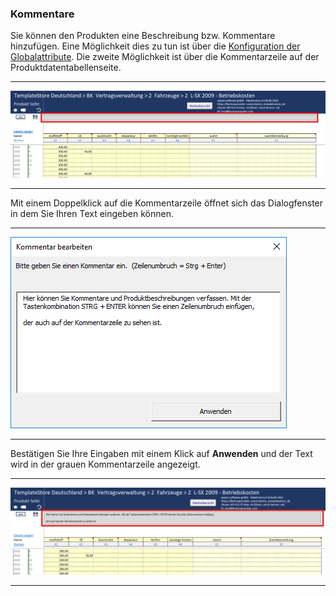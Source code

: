 ### Kommentare

Sie können den Produkten eine Beschreibung bzw. Kommentare hinzufügen. Eine Möglichkeit dies zu tun ist über die [Konfiguration der Globalattribute](/der-excel-client/produktlinie/globalattribute.md). Die zweite Möglichkeit ist über die Kommentarzeile auf der Produktdatentabellenseite.

---
![](/Pictures/Excel-Client/Produkt/Kommentare/kommentare_1.png)

---

Mit einem Doppelklick auf die Kommentarzeile öffnet sich das Dialogfenster in dem Sie Ihren Text eingeben können.

---
![](/Pictures/Excel-Client/Produkt/Kommentare/kommentare_2.png)

---

Bestätigen Sie Ihre Eingaben mit einem Klick auf **Anwenden** und der Text wird in der grauen Kommentarzeile angezeigt.

---
![](/Pictures/Excel-Client/Produkt/Kommentare/kommentare_3.png)

---